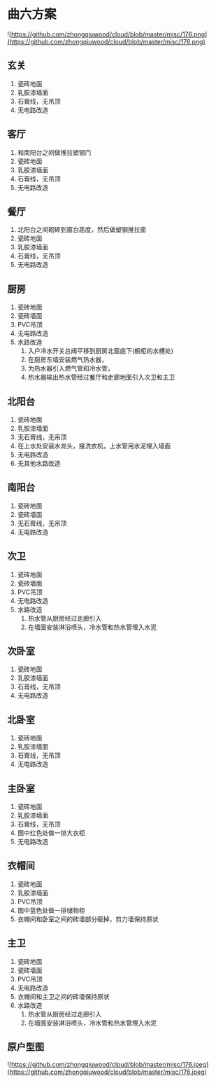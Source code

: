# 曲六方案
![https://github.com/zhongqiuwood/cloud/blob/master/misc/176.png](https://github.com/zhongqiuwood/cloud/blob/master/misc/176.png)

## 玄关
1. 瓷砖地面
1. 乳胶漆墙面
1. 石膏线，无吊顶
1. 无电路改造

## 客厅
1. 和南阳台之间做推拉塑钢门
1. 瓷砖地面
1. 乳胶漆墙面
1. 石膏线，无吊顶
1. 无电路改造

## 餐厅
1. 北阳台之间砌砖到窗台高度，然后做塑钢推拉窗
1. 瓷砖地面
1. 乳胶漆墙面
1. 石膏线，无吊顶
1. 无电路改造


## 厨房
1. 瓷砖地面
1. 瓷砖墙面
1. PVC吊顶
1. 无电路改造
1. 水路改造
    1. 入户冷水开关总阀平移到厨房北窗底下(橱柜的水槽处)
    1. 在厨房东墙安装燃气热水器，
    1. 为热水器引入燃气管和冷水管，
    1. 热水器输出热水管经过餐厅和走廊地面引入次卫和主卫

## 北阳台
1. 瓷砖地面
1. 乳胶漆墙面
1. 无石膏线，无吊顶
1. 在上水处安装水龙头，接洗衣机，上水管用水泥埋入墙面
1. 无电路改造
1. 无其他水路改造

## 南阳台
1. 瓷砖地面
1. 瓷砖墙面
1. 无石膏线，无吊顶
1. 无电路改造

## 次卫
1. 瓷砖地面
1. 瓷砖墙面
1. PVC吊顶
1. 无电路改造
1. 水路改造
    1. 热水管从厨房经过走廊引入
    1. 在墙面安装淋浴喷头，冷水管和热水管埋入水泥

## 次卧室
1. 瓷砖地面
1. 乳胶漆墙面
1. 石膏线，无吊顶
1. 无电路改造

## 北卧室
1. 瓷砖地面
1. 乳胶漆墙面
1. 石膏线，无吊顶
1. 无电路改造

## 主卧室
1. 瓷砖地面
1. 乳胶漆墙面
1. 石膏线，无吊顶
1. 图中红色处做一排大衣柜
1. 无电路改造

## 衣帽间
1. 瓷砖地面
1. 乳胶漆墙面
1. PVC吊顶
1. 图中蓝色处做一排储物柜
1. 衣帽间和卧室之间的砖墙部分砸掉，剪力墙保持原状

## 主卫
1. 瓷砖地面
1. 瓷砖墙面
1. PVC吊顶
1. 无电路改造
1. 衣帽间和主卫之间的砖墙保持原状
1. 水路改造
    1. 热水管从厨房经过走廊引入
    1. 在墙面安装淋浴喷头，冷水管和热水管埋入水泥

## 原户型图
![https://github.com/zhongqiuwood/cloud/blob/master/misc/176.jpeg](https://github.com/zhongqiuwood/cloud/blob/master/misc/176.jpeg)

